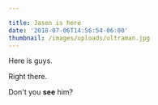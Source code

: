```yaml
---

title: Jason is here
date: '2018-07-06T14:56:54-06:00'
thumbnail: /images/uploads/ultraman.jpg
---
```

Here is guys.

Right there. 

Don't you **see** him?
